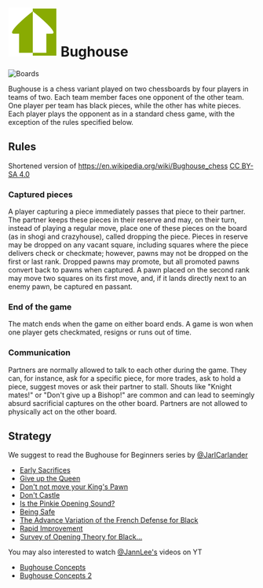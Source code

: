 # ![Bughouse](https://raw.githubusercontent.com/gbtami/pychess-variants/master/static/icons/Bughouse.svg) Bughouse

![Boards](https://github.com/gbtami/pychess-variants/blob/master/static/images/bugboards.png)

Bughouse is a chess variant played on two chessboards by four players in teams of two. Each team member faces one opponent of the other team. One player per team has black pieces, while the other has white pieces. Each player plays the opponent as in a standard chess game, with the exception of the rules specified below.

## Rules
Shortened version of https://en.wikipedia.org/wiki/Bughouse_chess [CC BY-SA 4.0](https://en.wikipedia.org/wiki/Wikipedia:Text_of_the_Creative_Commons_Attribution-ShareAlike_4.0_International_License)
### Captured pieces

A player capturing a piece immediately passes that piece to their partner. The partner keeps these pieces in their reserve and may, on their turn, instead of playing a regular move, place one of these pieces on the board (as in shogi and crazyhouse), called dropping the piece. Pieces in reserve may be dropped on any vacant square, including squares where the piece delivers check or checkmate; however, pawns may not be dropped on the first or last rank.  Dropped pawns may promote, but all promoted pawns convert back to pawns when captured. A pawn placed on the second rank may move two squares on its first move, and, if it lands directly next to an enemy pawn, be captured en passant.

### End of the game

The match ends when the game on either board ends. A game is won when one player gets checkmated, resigns or runs out of time. 

### Communication

Partners are normally allowed to talk to each other during the game. They can, for instance, ask for a specific piece, for more trades, ask to hold a piece, suggest moves or ask their partner to stall. Shouts like "Knight mates!" or "Don't give up a Bishop!" are common and can lead to seemingly absurd sacrificial captures on the other board. Partners are not allowed to physically act on the other board.

## Strategy
We suggest to read the Bughouse for Beginners series by [@JarlCarlander](https://www.pychess.org/@/JarlCarlander)

* [Early Sacrifices](https://www.chess.com/blog/JarlCarlander/bughouse-for-beginners-early-sacrifices)
* [Give up the Queen](https://www.chess.com/blog/JarlCarlander/bughouse-for-beginners-give-up-the-queen)
* [Don't not move your King's Pawn](https://www.chess.com/blog/JarlCarlander/bughouse-for-beginners-dont-not-move-your-kings-pawn)
* [Don't Castle](https://www.chess.com/blog/JarlCarlander/bughouse-for-beginners-dont-castle)
* [Is the Pinkie Opening Sound?](https://www.chess.com/blog/JarlCarlander/bughouse-for-beginners-is-the-pinkie-opening-sound)
* [Being Safe](https://www.chess.com/blog/JarlCarlander/bughouse-for-beginners-being-safe)
* [The Advance Variation of the French Defense for Black](https://www.chess.com/blog/JarlCarlander/bughouse-for-beginners-the-advance-variation-of-the-french-defense-for-black)
* [Rapid Improvement](https://www.chess.com/blog/JarlCarlander/bughouse-for-beginners-rapid-improvement)
* [Survey of Opening Theory for Black...](https://www.chess.com/blog/JarlCarlander/bughouse-for-beginners-survey-of-opening-theory-for-black)

You may also interested to watch [@JannLee's](https://www.pychess.org/@/JannLee) videos on YT
* [Bughouse Concepts](https://www.youtube.com/watch?v=BUwkHfQr0OQ)
* [Bughouse Concepts 2](https://www.youtube.com/watch?v=NhyAxgBRn-A)
